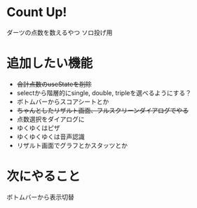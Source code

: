 # Count Up!
ダーツの点数を数えるやつ
ソロ投げ用

# 追加したい機能
- ~~合計点数のuseStateを削除~~
- selectから階層的にsingle, double, tripleを選べるようにする？
- ボトムバーからスコアシートとか
- ~~ちゃんとしたリザルト画面、フルスクリーンダイアログでやる~~
- 点数選択をダイアログに
- ゆくゆくはピザ
- ゆくゆくゆくは音声認識
- リザルト画面でグラフとかスタッツとか

# 次にやること
ボトムバーから表示切替